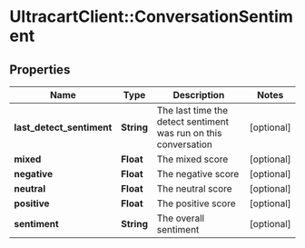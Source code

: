 # UltracartClient::ConversationSentiment

## Properties
Name | Type | Description | Notes
------------ | ------------- | ------------- | -------------
**last_detect_sentiment** | **String** | The last time the detect sentiment was run on this conversation | [optional] 
**mixed** | **Float** | The mixed score | [optional] 
**negative** | **Float** | The negative score | [optional] 
**neutral** | **Float** | The neutral score | [optional] 
**positive** | **Float** | The positive score | [optional] 
**sentiment** | **String** | The overall sentiment | [optional] 


